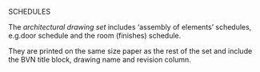 SCHEDULES

The _architectural drawing set_ includes ‘assembly of elements’ schedules, e.g.door schedule and the room (finishes) schedule.

They are printed on the same size paper as the rest of the set and include the BVN title block, drawing name and revision column.